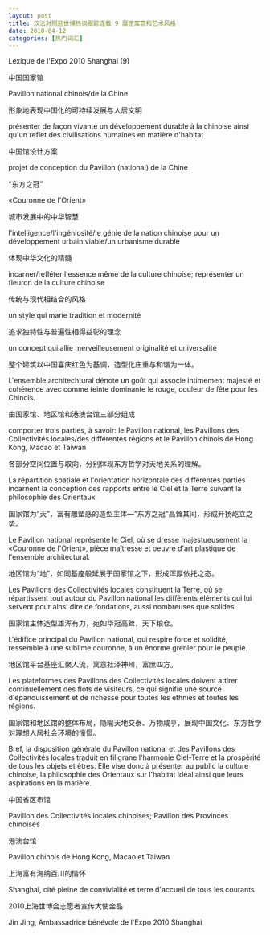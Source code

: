 ```yaml
---
layout: post
title: 汉法对照迎世博热词跟踪连载 9 展馆寓意和艺术风格
date: 2010-04-12
categories: [热门词汇]  
---
```


Lexique de l'Expo 2010 Shanghai (9)



中国国家馆

Pavillon national chinois/de la Chine

形象地表现中国化的可持续发展与人居文明

présenter de façon vivante un développement durable à la chinoise ainsi qu'un reflet des civilisations humaines en matière d'habitat

中国馆设计方案

projet de conception du Pavillon (national) de la Chine

“东方之冠”

«Couronne de l'Orient»

城市发展中的中华智慧

l'intelligence/l'ingéniosité/le génie de la nation chinoise pour un développement urbain viable/un urbanisme durable

体现中华文化的精髓

incarner/refléter l'essence même de la culture chinoise; représenter un fleuron de la culture chinoise

传统与现代相结合的风格

un style qui marie tradition et modernité

追求独特性与普遍性相得益彰的理念

un concept qui allie merveilleusement originalité et universalité

整个建筑以中国喜庆红色为基调，造型化庄重与和谐为一体。

L'ensemble architechtural dénote un goût qui associe intimement majesté et cohérence avec comme teinte dominante le rouge, couleur de fête pour les Chinois.

由国家馆、地区馆和港澳台馆三部分组成

comporter trois parties, à savoir: le Pavillon national, les Pavillons des Collectivités locales/des différentes régions et le Pavillon chinois de Hong Kong, Macao et Taiwan

各部分空间位置与取向，分别体现东方哲学对天地关系的理解。

La répartition spatiale et l'orientation horizontale des différentes parties incarnent la conception des rapports entre le Ciel et la Terre suivant la philosophie des Orientaux.

国家馆为“天”，富有雕塑感的造型主体—“东方之冠”高耸其间，形成开扬屹立之势。

Le Pavillon national représente le Ciel, où se dresse majestueusement la «Couronne de l'Orient», pièce maîtresse et oeuvre d'art plastique de l'ensemble architectural.

地区馆为“地”，如同基座般延展于国家馆之下，形成浑厚依托之态。

Les Pavillons des Collectivités locales constituent la Terre, où se répartissent tout autour du Pavillon national les différents éléments qui lui servent pour ainsi dire de fondations, aussi nombreuses que solides.

国家馆主体造型雄浑有力，宛如华冠高耸，天下粮仓。

L'édifice principal du Pavillon national, qui respire force et solidité, ressemble à une sublime couronne, à un énorme grenier pour le peuple.

地区馆平台基座汇聚人流，寓意社泽神州，富庶四方。

Les plateformes des Pavillons des Collectivités locales doivent attirer continuellement des flots de visiteurs, ce qui signifie une source d'épanouissement et de richesse pour toutes les ethnies et toutes les régions.

国家馆和地区馆的整体布局，隐喻天地交泰、万物咸亨，展现中国文化、东方哲学对理想人居社会环境的憧憬。

Bref, la disposition générale du Pavillon national et des Pavillons des Collectivités locales traduit en filigrane l'harmonie Ciel-Terre et la prospérité de tous les objets et êtres. Elle vise donc à présenter au public la culture chinoise, la philosophie des Orientaux sur l'habitat idéal ainsi que leurs aspirations en la matière.

中国省区市馆

Pavillon des Collectivités locales chinoises; Pavillon des Provinces chinoises

港澳台馆

Pavillon chinois de Hong Kong, Macao et Taiwan

上海富有海纳百川的情怀

Shanghai, cité pleine de convivialité et terre d'accueil de tous les courants

2010上海世博会志愿者宣传大使金晶

Jin Jing, Ambassadrice bénévole de l'Expo 2010 Shanghai
